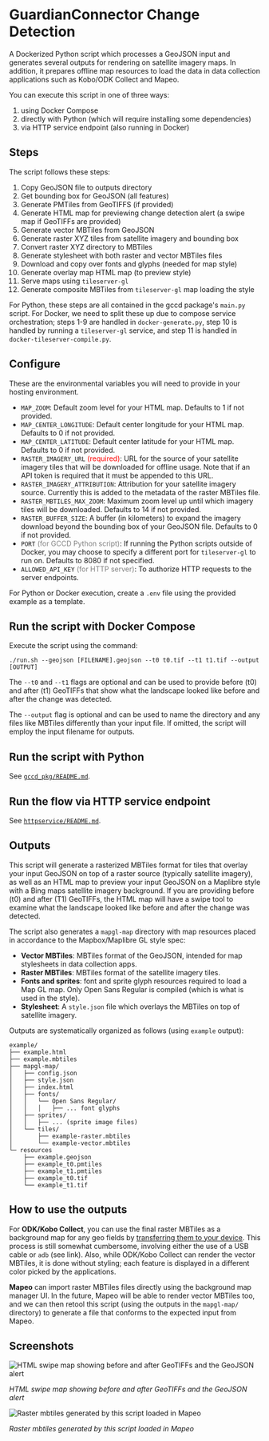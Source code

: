 # GuardianConnector Change Detection

A Dockerized Python script which processes a GeoJSON input and generates several outputs for rendering on satellite imagery maps. In addition, it prepares offline map resources to load the data in data collection applications such as Kobo/ODK Collect and Mapeo.

You can execute this script in one of three ways:
1) using Docker Compose
2) directly with Python (which will require installing some dependencies)
3) via HTTP service endpoint (also running in Docker)

## Steps

The script follows these steps:

1. Copy GeoJSON file to outputs directory
2. Get bounding box for GeoJSON (all features)
3. Generate PMTiles from GeoTIFFS (if provided)
4. Generate HTML map for previewing change detection alert (a swipe map if GeoTIFFs are provided)
5. Generate vector MBTiles from GeoJSON
6. Generate raster XYZ tiles from satellite imagery and bounding box
7. Convert raster XYZ directory to MBTiles
8. Generate stylesheet with both raster and vector MBTiles files
9. Download and copy over fonts and glyphs (needed for map style)
10. Generate overlay map HTML map (to preview style)
11. Serve maps using `tileserver-gl`
12. Generate composite MBTiles from `tileserver-gl` map loading the style

For Python, these steps are all contained in the gccd package's `main.py` script. For Docker, we need to split these up due to compose service orchestration; steps 1-9 are handled in  `docker-generate.py`, step 10 is handled by running a `tileserver-gl` service, and step 11 is handled in `docker-tileserver-compile.py`.

## Configure

These are the environmental variables you will need to provide in your hosting environment.

* `MAP_ZOOM`: Default zoom level for your HTML map. Defaults to 1 if not provided.
* `MAP_CENTER_LONGITUDE`: Default center longitude for your HTML map. Defaults to 0 if not provided.
* `MAP_CENTER_LATITUDE`: Default center latitude for your HTML map. Defaults to 0 if not provided.
* `RASTER_IMAGERY_URL` <span style="color:red">(required)</span>: URL for the source of your satellite imagery tiles that will be downloaded for offline usage. Note that if an API token is required that it must be appended to this URL.
* `RASTER_IMAGERY_ATTRIBUTION`: Attribution for your satellite imagery source. Currently this is added to the metadata of the raster MBTiles file.
* `RASTER_MBTILES_MAX_ZOOM`: Maximum zoom level up until which imagery tiles will be downloaded. Defaults to 14 if not provided.
* `RASTER_BUFFER_SIZE`: A buffer (in kilometers) to expand the imagery download beyond the bounding box of your GeoJSON file. Defaults to 0 if not provided.
* `PORT` <span style="color:grey">(for GCCD Python script)</span>: If running the Python scripts outside of Docker, you may choose to specify a different port for `tileserver-gl` to run on. Defaults to 8080 if not specified.
* `ALLOWED_API_KEY`  <span style="color:grey">(for HTTP server)</span>: To authorize HTTP requests to the server endpoints.

For Python or Docker execution, create a `.env` file using the provided example as a template. 

## Run the script with Docker Compose

Execute the script using the command:

```
./run.sh --geojson [FILENAME].geojson --t0 t0.tif --t1 t1.tif --output [OUTPUT]
```

The `--t0` and `--t1` flags are optional and can be used to provide before (t0) and after (t1) GeoTIFFs that show what the landscape looked like before and after the change was detected.

The `--output` flag is optional and can be used to name the directory and any files like MBTiles differently than your input file. If omitted, the script will employ the input filename for outputs.

## Run the script with Python

See [`gccd_pkg/README.md`](gccd_pkg/README.md).

## Run the flow via HTTP service endpoint

See [`httpservice/README.md`](httpservice/README.md).

## Outputs

This script will generate a rasterized MBTiles format for tiles that overlay your input GeoJSON on top of a raster source (typically satellite imagery), as well as an HTML map to preview your input GeoJSON on a Maplibre style with a Bing maps satellite imagery background. If you are providing before (t0) and after (T1) GeoTIFFs, the HTML map will have a swipe tool to examine what the landscape looked like before and after the change was detected.

The script also generates a `mapgl-map` directory with map resources placed in accordance to the Mapbox/Maplibre GL style spec:

* **Vector MBTiles**: MBTiles format of the GeoJSON, intended for map stylesheets in data collection apps.
* **Raster MBTiles**: MBTiles format of the satellite imagery tiles.
* **Fonts and sprites**: font and sprite glyph resources required to load a Map GL map. Only Open Sans Regular is compiled (which is what is used in the style).
* **Stylesheet**: A `style.json` file which overlays the MBTiles on top of satellite imagery.

Outputs are systematically organized as follows (using `example` output):

```
example/
├── example.html
├── example.mbtiles
├── mapgl-map/
│   ├── config.json
│   ├── style.json
│   ├── index.html
│   ├── fonts/
│   │   └── Open Sans Regular/
│   │   │   ├── ... font glyphs
│   ├── sprites/
│   │   ├── ... (sprite image files)
│   └── tiles/
│       ├── example-raster.mbtiles
│       └── example-vector.mbtiles
└─ resources
    ├── example.geojson
    ├── example_t0.pmtiles
    ├── example_t1.pmtiles
    ├── example_t0.tif
    └── example_t1.tif
```

## How to use the outputs

For **ODK/Kobo Collect**, you can use the final raster MBTiles as a background map for any geo fields by [transferring them to your device](https://docs.getodk.org/collect-offline-maps/). This process is still somewhat cumbersome, involving either the use of a USB cable or `adb` (see link). Also, while ODK/Kobo Collect can render the vector MBTiles, it is done without styling; each feature is displayed in a different color picked by the applications.

 **Mapeo** can import raster MBTiles files directly using the background map manager UI. In the future, Mapeo will be able to render vector MBTiles too, and we can then retool this script (using the outputs in the `mapgl-map/` directory) to generate a file that conforms to the expected input from Mapeo.

## Screenshots

![HTML swipe map showing before and after GeoTIFFs and the GeoJSON alert](images/swipe.jpg)

*HTML swipe map showing before and after GeoTIFFs and the GeoJSON alert*

![Raster mbtiles generated by this script loaded in Mapeo](images/mapeo.jpg)

*Raster mbtiles generated by this script loaded in Mapeo*
